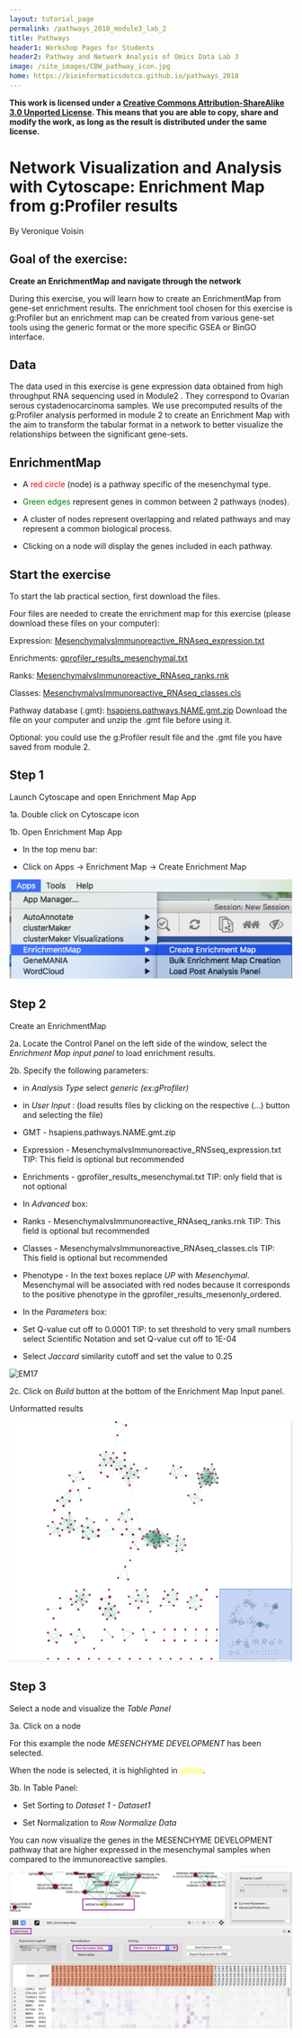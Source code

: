 ```yaml
---
layout: tutorial_page
permalink: /pathways_2018_module3_lab_2
title: Pathways
header1: Workshop Pages for Students
header2: Pathway and Network Analysis of Omics Data Lab 3
image: /site_images/CBW_pathway_icon.jpg
home: https://bioinformaticsdotca.github.io/pathways_2018
---
```


**This work is licensed under a [Creative Commons Attribution-ShareAlike 3.0 Unported License](http://creativecommons.org/licenses/by-sa/3.0/deed.en_US). This means that you are able to copy, share and modify the work, as long as the result is distributed under the same license.**

# Network Visualization and Analysis with Cytoscape: Enrichment Map from g:Profiler results

By Veronique Voisin

## Goal of the exercise:

**Create an EnrichmentMap and navigate through the network**

During this exercise, you will learn how to create an EnrichmentMap from gene-set enrichment results. The enrichment tool chosen for this exercise is g:Profiler but an enrichment map can be created from various gene-set tools using the generic format or the more specific GSEA or BinGO interface.

## Data

The data used in this exercise is gene expression data obtained from high throughput RNA sequencing used in Module2 . They correspond to Ovarian serous cystadenocarcinoma samples. We use precomputed results of the g:Profiler analysis performed in module 2 to create an Enrichment Map with the aim to transform the tabular format in a network to better visualize the relationships between the significant gene-sets. 

## EnrichmentMap

*	A <font color="red">red circle</font> (node) is a pathway specific of the mesenchymal type.

*	<font color="green">Green edges</font> represent genes in common between 2 pathways (nodes).

*	A cluster of nodes represent overlapping and related pathways and may represent a common biological process.

*	Clicking on a node will display the genes included in each pathway.


## Start the exercise

To start the lab practical section, first download the files.

Four files are needed to create the enrichment map for this exercise (please download these files on your computer):

Expression: [MesenchymalvsImmunoreactive_RNAseq_expression.txt](https://github.com/bioinformatics-ca/bioinformatics-ca.github.io/raw/master/2016_workshops/pathways/module3_lab/EM_gProfiler_data/MesenchymalvsImmunoreactive_RNAseq_expression.txt)

Enrichments: [gprofiler_results_mesenchymal.txt](https://github.com/bioinformatics-ca/bioinformatics-ca.github.io/raw/master/2016_workshops/pathways/module3_lab/EM_gProfiler_data/gprofiler_results_mesenchymal.txt)

Ranks: [MesenchymalvsImmunoreactive_RNAseq_ranks.rnk](https://github.com/bioinformatics-ca/bioinformatics-ca.github.io/raw/master/2016_workshops/pathways/module3_lab/EM_gProfiler_data/MesenchymalvsImmunoreactive_RNAseq_ranks.rnk)

Classes: [MesenchymalvsImmunoreactive_RNAseq_classes.cls](https://github.com/bioinformatics-ca/bioinformatics-ca.github.io/raw/master/2016_workshops/pathways/module3_lab/EM_gProfiler_data/MesenchymalvsImmunoreactive_RNAseq_classes.cls)

Pathway database (.gmt): [hsapiens.pathways.NAME.gmt.zip](https://github.com/bioinformaticsdotca/Pathways_2017/blob/master/module3_lab/EM_gProfiler_data/hsapiens.pathways.NAME.gmt.zip)
Download the file on your computer and unzip the .gmt file before using it. 

Optional: you could use the g:Profiler result file and the .gmt file you have saved from module 2.

## Step 1

Launch Cytoscape and open Enrichment Map App

1a. Double click on Cytoscape icon

1b. Open Enrichment Map App

*	In the top menu bar:

  *	Click on Apps -> Enrichment Map -> Create Enrichment Map

![EM1](https://github.com/bioinformaticsdotca/HT-Biology_2017/blob/master/Pathways/img/EM1.png?raw=true) 

## Step 2

Create an EnrichmentMap

2a. Locate the Control Panel on the left side of the window, select the *Enrichment Map input panel* to load enrichment results. 

2b. Specify the following parameters:

*	in *Analysis Type* select *generic (ex:gProfiler)*

*	in *User Input* : (load results files by clicking on the respective (...) button and selecting the file)

  *	GMT - hsapiens.pathways.NAME.gmt.zip
  *	Expression - MesenchymalvsImmunoreactive_RNSseq_expression.txt TIP: This field is optional but recommended
  *	Enrichments - gprofiler_results_mesenchymal.txt TIP: only field that is not optional

*	In *Advanced* box:

  *	Ranks - MesenchymalvsImmunoreactive_RNAseq_ranks.rnk TIP: This field is optional but recommended
 
  *	Classes - MesenchymalvsImmunoreactive_RNAseq_classes.cls TIP: This field is optional but recommended
 	
  *	Phenotype - In the text boxes replace *UP* with *Mesenchymal*. Mesenchymal will be associated with red nodes because it corresponds to the positive phenotype in the gprofiler_results_mesenonly_ordered.

*	In the *Parameters* box:

  *	Set Q-value cut off to 0.0001 TIP: to set threshold to very small numbers select Scientific Notation and set Q-value cut off to 1E-04
 
  *	Select *Jaccard* similarity cutoff and set the value to 0.25 

![EM17](https://github.com/bioinformaticsdotca/Pathways_2017/blob/master/img/EM17.png?raw=true)
 
2c. Click on *Build* button at the bottom of the Enrichment Map Input panel.

Unformatted results

![EM18](https://github.com/bioinformaticsdotca/HT-Biology_2017/blob/master/Pathways/img/EM18v2.png?raw=true) 


## Step 3 

Select a node and visualize the *Table Panel*

3a. Click on a node

For this example the node *MESENCHYME DEVELOPMENT* has been selected.

When the node is selected, it is highlighted in <font color="yellow">yellow</font>.

3b. In Table Panel:

*	Set Sorting to *Dataset 1 - Dataset1*

*	Set Normalization to *Row Normalize Data*

You can now visualize the genes in the MESENCHYME DEVELOPMENT pathway that are higher expressed in the mesenchymal samples when compared to the immunoreactive samples. 

<img src="https://github.com/bioinformaticsdotca/HT-Biology_2017/blob/master/Pathways/img/EM19.png?raw=true" alt="EM" width="750" />



